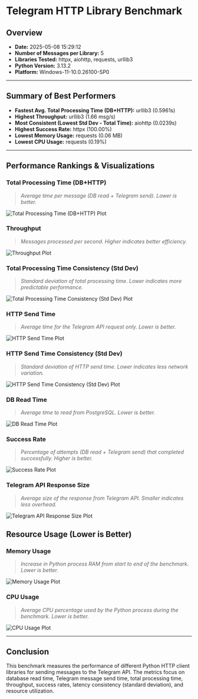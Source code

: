 # Telegram HTTP Library Benchmark
## Overview
- **Date:** 2025-05-08 15:29:12
- **Number of Messages per Library:** 5
- **Libraries Tested:** httpx, aiohttp, requests, urllib3
- **Python Version:** 3.13.2
- **Platform:** Windows-11-10.0.26100-SP0

---

## Summary of Best Performers
- **Fastest Avg. Total Processing Time (DB+HTTP):** urllib3 (0.5961s)
- **Highest Throughput:** urllib3 (1.66 msg/s)
- **Most Consistent (Lowest Std Dev - Total Time):** aiohttp (0.0239s)
- **Highest Success Rate:** httpx (100.00%)
- **Lowest Memory Usage:** requests (0.06 MB)
- **Lowest CPU Usage:** requests (0.19%)

---

## Performance Rankings & Visualizations

### Total Processing Time (DB+HTTP)
> _Average time per message (DB read + Telegram send). Lower is better._


![Total Processing Time (DB+HTTP) Plot](plot_avg_total_processing_time.png)


### Throughput
> _Messages processed per second. Higher indicates better efficiency._


![Throughput Plot](plot_throughput.png)


### Total Processing Time Consistency (Std Dev)
> _Standard deviation of total processing time. Lower indicates more predictable performance._


![Total Processing Time Consistency (Std Dev) Plot](plot_std_total_time.png)


### HTTP Send Time
> _Average time for the Telegram API request only. Lower is better._


![HTTP Send Time Plot](plot_avg_http_send_time.png)


### HTTP Send Time Consistency (Std Dev)
> _Standard deviation of HTTP send time. Lower indicates less network variation._


![HTTP Send Time Consistency (Std Dev) Plot](plot_std_http_time.png)


### DB Read Time
> _Average time to read from PostgreSQL. Lower is better._


![DB Read Time Plot](plot_avg_db_read_time.png)


### Success Rate
> _Percentage of attempts (DB read + Telegram send) that completed successfully. Higher is better._


![Success Rate Plot](plot_success_failure_rate.png)


### Telegram API Response Size
> _Average size of the response from Telegram API. Smaller indicates less overhead._


![Telegram API Response Size Plot](plot_avg_response_size.png)


## Resource Usage (Lower is Better)

### Memory Usage
> _Increase in Python process RAM from start to end of the benchmark. Lower is better._


![Memory Usage Plot](plot_memory_increase.png)


### CPU Usage
> _Average CPU percentage used by the Python process during the benchmark. Lower is better._


![CPU Usage Plot](plot_cpu_usage.png)


---

## Conclusion
This benchmark measures the performance of different Python HTTP client libraries for sending messages to the Telegram API. The metrics focus on database read time, Telegram message send time, total processing time, throughput, success rates, latency consistency (standard deviation), and resource utilization.